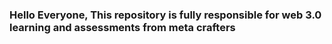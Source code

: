 ### Hello Everyone, This repository is fully responsible for web 3.0 learning and assessments from meta crafters